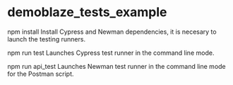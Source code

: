 # demoblaze_tests_example

npm install
Install Cypress and Newman dependencies, it is necesary to launch the testing runners.

npm run test
Launches Cypress test runner in the command line mode.

npm run api_test
Launches Newman test runner in the command line mode for the Postman script.
